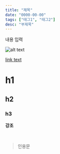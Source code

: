 ```yaml
---
title: "제목"
date: "0000-00-00"
tags: ["태그1", "태그2"]
desc: "부제목"
---
```


내용 입력


![alt text](/images/post-n/n.png)

[link text](https://google.com/)


# h1
## h2
### h3

**강조**

<br />

> 인용문
